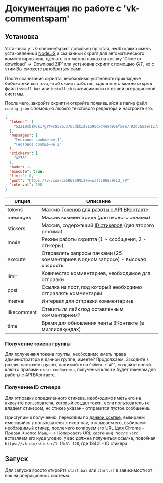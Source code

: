 # Документация по работе с 'vk-commentspam'

## Установка

Установка у 'vk-commentspam' довольно простая, необходимо иметь установленный [Node.JS](https://nodejs.org/en/) и скачанный скрипт для автоматического комментирования, сделать это можно нажав на кнопку 'Clone or download' -> 'Download ZIP' или установив скрипт с помощью *GIT*, но с этим Вы сможете разобраться сами.

После скачивания скрипта, необходимо установить прикладные библиотеки для того, чтоб скрипт работал, сделать это можно открыв файл `install.bat` или `install.sh` в зависимости от вашей операционной системы.

После чего, закройте скрипт и откройте появившийся в папке файл `config.json` с помощью любого текстового редактора и настройте его.

```json
{
  "tokens": [
    "62210cbsm0k17gr4wc938533765dbb1d81590dxd4e9d90ef5ea7783d3a5aed1173z4e89a654877c6ade197ef"
  ],
  "messages": [
    "Тестовое сообщение 1",
    "Тестовое сообщение 2"
  ],
  "stickers": [
    "4276"
  ],
  "mode": 1,
  "execute": true,
  "limit": 0,
  "post": "https://vk.com/id506859913?w=wall506859913_79",
  "interval": 200
}
```

|Опция      |Описание                                                                       |
|-          |-                                                                              |
|tokens     |Массив [Токенов для работы с API ВКонтакте](#Получение-токена-группы)          |
|messages   |Массив комментариев (для первого режима)                                       |
|stickers   |Массив, содержащий [ID стикеров](#Получение-ID-стикера) (для второго режима)   |
|mode       |Режим работы скрипта (1 - сообщения, 2 - стикеры)                              |
|execute    |Отправлять запросы пачками (25 комментариев в одном запросе) - высокая скорость|
|limit      |Количество комментариев, необходимое для отправки                              |
|post       |Ссылка на пост, под который необходимо отправлять комментарии                  |
|interval   |Интервал для отправки комментариев                                             |
|likecomment|Ставить ли лайк под оставленным комментарием?                                  |
|time       |Время для обновления ленты ВКонтакте (в миллисекундах)                         |

### Получение токена группы

Для получечния токена группы, необходимо иметь права администратора в данной группе, имеете? Продолжаем. Заходите в раздел настроек группы, нажимайте на `Работа с API`, создайте новый ключ с правами `стена сообщества`, полученый ключ и будет токеном для работы с API ВКонтакте.

### Получение ID стикера

Для отправки определенного стикера, необходимо иметь его на аккаунте пользователя, который создал токен, если пользователь не владеет стикером, но стикер указан - отправится пустое сообщение.

Приступим к получению, переходим по [данной ссылке](https://vk.com/stickers), выбираем имеющийся у пользователя стикер-пак, открываем его, выбираем необходимый стикер, после чего копируем его URL (для Chrome - Правая Кнопка Мыши -> Копировать URL картинки), после чего вставляем его куда угодно, у вас должна получиться ссылка, подобная `https://vk.com/sticker/1-13431-128`, где 13431 - ID стикера.

## Запуск

Для запуска просто откройте `start.bat` или `start.sh` в зависимости от вашей операционной системы.
